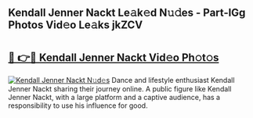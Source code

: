 ## Kendall Jenner Nackt Le𝚊k𝚎d N𝚞𝚍es - Part-IGg Photos Vid𝚎o Le𝚊ks jkZCV

# <h2><a href="http://fb6vex.evod.top/?m=Kendall+Jenner+Nackt">🔗 👉🔴 Kendall Jenner Nackt Vid𝚎o Ph𝚘t𝚘s</a></h2>

[![Kendall Jenner Nackt N𝚞d𝚎s](https://i.imgur.com/8V9OHl7.gif)](http://fb6vex.evod.top/?m=Kendall+Jenner+Nackt)
Dance and lifestyle enthusiast Kendall Jenner Nackt sharing their journey online. A public figure like Kendall Jenner Nackt, with a large platform and a captive audience, has a responsibility to use his influence for good. 
